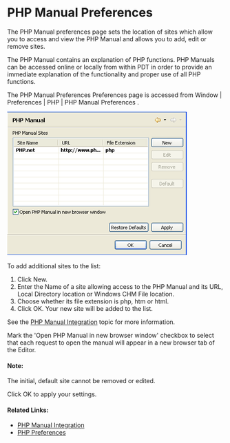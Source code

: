 # PHP Manual Preferences

<!--context:php_manual_preferences-->

The PHP Manual preferences page sets the location of sites which allow you to access and view the PHP Manual and allows you to add, edit or remove sites.

The PHP Manual contains an explanation of PHP functions. PHP Manuals can be accessed online or locally from within PDT in order to provide an immediate explanation of the functionality and proper use of all PHP functions.

The PHP Manual Preferences Preferences page is accessed from Window | Preferences | PHP | PHP Manual Preferences .

![phpmanual_preferences_pdt.png](images/phpmanual_preferences_pdt.png "phpmanual_preferences_pdt.png")

<!--ref-start-->

To add additional sites to the list:

 1. Click New.
 2. Enter the Name of a site allowing access to the PHP Manual and its URL, Local Directory location or Windows CHM File location.
 3. Choose whether its file extension is php, htm or html.
 4. Click OK. Your new site will be added to the list.

See the [PHP Manual Integration](../../016-concepts/104-php_manual_integration.md) topic for more information.

<!--ref-end-->

Mark the 'Open PHP Manual in new browser window' checkbox to select that each request to open the manual will appear in a new browser tab of the Editor.

<!--note-start-->

#### Note:

The initial, default site cannot be removed or edited.

<!--note-end-->

Click OK to apply your settings.

<!--links-start-->

#### Related Links:

 * [PHP Manual Integration](../../016-concepts/104-php_manual_integration.md)
 * [PHP Preferences](000-index.md)

<!--links-end-->
